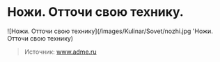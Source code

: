 # Ножи. Отточи свою технику.
![Ножи. Отточи свою технику](/images/Kulinar/Sovet/nozhi.jpg 'Ножи. Отточи свою технику)

> Источник: www.adme.ru
